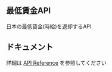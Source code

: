 ## 最低賃金API

日本の最低賃金(時給)を返却するAPI

## ドキュメント

詳細は [API Reference](https://minimum-wage-api.vercel.app/doc/) を参照してください

